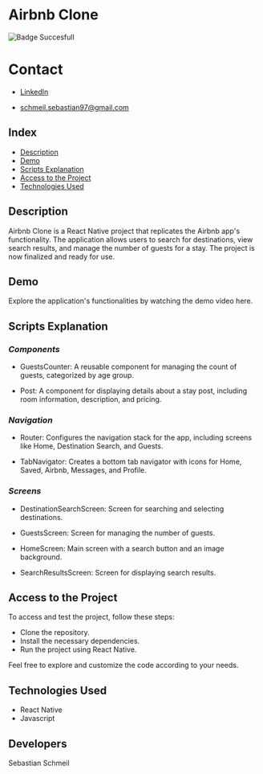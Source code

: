 # **Airbnb Clone**

![Badge Succesfull](https://img.shields.io/badge/STATUS-FINALIZED-green)

# Contact
* [LinkedIn](https://www.linkedin.com/in/sebastian-schmeil/)

* schmeil.sebastian97@gmail.com

## Index

- [Description](#description)
- [Demo](#demo)
- [Scripts Explanation](#scripts-explanation)
- [Access to the Project](#access-to-the-project)
- [Technologies Used](#technologies-used)

## Description
Airbnb Clone is a React Native project that replicates the Airbnb app's functionality. The application allows users to search for destinations, view search results, and manage the number of guests for a stay. The project is now finalized and ready for use.

## Demo
Explore the application's functionalities by watching the demo video here.

## Scripts Explanation
### ***Components***
* GuestsCounter: A reusable component for managing the count of guests, categorized by age group.

* Post: A component for displaying details about a stay post, including room information, description, and pricing.

### ***Navigation***
* Router: Configures the navigation stack for the app, including screens like Home, Destination Search, and Guests.

* TabNavigator: Creates a bottom tab navigator with icons for Home, Saved, Airbnb, Messages, and Profile.

### ***Screens***
* DestinationSearchScreen: Screen for searching and selecting destinations.

* GuestsScreen: Screen for managing the number of guests.

* HomeScreen: Main screen with a search button and an image background.

* SearchResultsScreen: Screen for displaying search results.

## Access to the Project

To access and test the project, follow these steps:

* Clone the repository.
* Install the necessary dependencies.
* Run the project using React Native.

Feel free to explore and customize the code according to your needs.

## Technologies Used
+ React Native
+ Javascript

## Developers
Sebastian Schmeil
